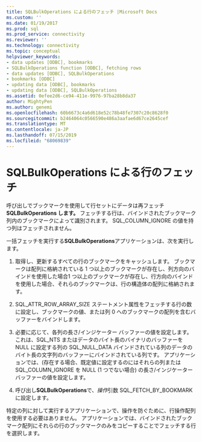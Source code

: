 ```yaml
---
title: SQLBulkOperations による行のフェッチ |Microsoft Docs
ms.custom: ''
ms.date: 01/19/2017
ms.prod: sql
ms.prod_service: connectivity
ms.reviewer: ''
ms.technology: connectivity
ms.topic: conceptual
helpviewer_keywords:
- data updates [ODBC], bookmarks
- SQLBulkOperations function [ODBC], fetching rows
- data updates [ODBC], SQLBulkOperations
- bookmarks [ODBC]
- updating data [ODBC], bookmarks
- updating data [ODBC], SQLBulkOperations
ms.assetid: 0efee2d6-ce94-411e-9976-97ba28b8da37
author: MightyPen
ms.author: genemi
ms.openlocfilehash: 60b6673c4a6d618e52c78b48fe7307c20c8628f0
ms.sourcegitcommit: b2464064c0566590e486a3aafae6d67ce2645cef
ms.translationtype: MT
ms.contentlocale: ja-JP
ms.lasthandoff: 07/15/2019
ms.locfileid: "68069839"
---
```

# <a name="fetching-rows-with-sqlbulkoperations"></a>SQLBulkOperations による行のフェッチ
呼び出しでブックマークを使用して行セットにデータは再フェッチ**SQLBulkOperations します。** フェッチする行は、バインドされたブックマーク列内のブックマークによって識別されます。 SQL_COLUMN_IGNORE の値を持つ列はフェッチされません。  
  
 一括フェッチを実行する**SQLBulkOperations**アプリケーションは、次を実行します。  
  
1.  取得し、更新するすべての行のブックマークをキャッシュします。 ブックマークは配列に格納されている 1 つ以上のブックマークが存在し、列方向のバインドを使用した場合1 つ以上のブックマークが存在し、行方向のバインドを使用した場合、それらのブックマークは、行の構造体の配列に格納されます。  
  
2.  SQL_ATTR_ROW_ARRAY_SIZE ステートメント属性をフェッチする行の数に設定し、ブックマークの値、または列 0 へのブックマークの配列を含むバッファーをバインドします。  
  
3.  必要に応じて、各列の長さ/インジケーター バッファーの値を設定します。 これは、SQL_NTS またはデータのバイト長のバイナリのバッファーを NULL に設定する列の SQL_NULL_DATA バインドされている列のデータのバイト長の文字列のバッファーにバインドされている列です。 アプリケーションでは、(存在する場合、既定値に設定するのにはそれらの列または SQL_COLUMN_IGNORE を NULL (1 つでない場合) の長さ/インジケーター バッファーの値を設定します。  
  
4.  呼び出し**SQLBulkOperations**で、*操作*引数 SQL_FETCH_BY_BOOKMARK に設定します。  
  
 特定の列に対して実行するアプリケーションで、操作を防ぐために、行操作配列を使用する必要はありません。 アプリケーションでは、バインドされたブックマーク配列にそれらの行のブックマークのみをコピーすることでフェッチする行を選択します。
